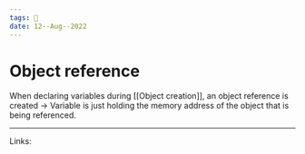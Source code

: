 ```yaml
---
tags: 🌱
date: 12--Aug--2022
---
```


# Object reference

When declaring variables during [[Object creation]], an object reference is created -> Variable is just holding the memory address of the object that is being referenced.

---
Links: 